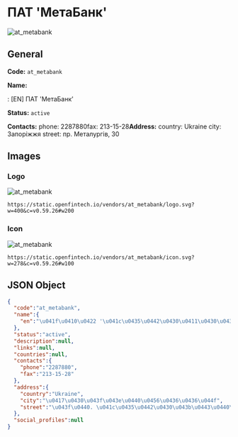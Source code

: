 
# ПАТ 'МетаБанк' 
![at_metabank](https://static.openfintech.io/vendors/at_metabank/logo.svg?w=400&c=v0.59.26#w200)  

## General 
 
**Code:** `at_metabank` 
 
**Name:** 
 
:	[EN] ПАТ 'МетаБанк' 
 
**Status:** `active` 
 
**Contacts:** 
phone: 2287880fax: 213-15-28**Address:** 
country: Ukraine 
city: Запоріжжя 
street: пр. Металургів, 30 

## Images 

### Logo 
 
![at_metabank](https://static.openfintech.io/vendors/at_metabank/logo.svg?w=400&c=v0.59.26#w200)  

```
https://static.openfintech.io/vendors/at_metabank/logo.svg?w=400&c=v0.59.26#w200
```  

### Icon 
 
![at_metabank](https://static.openfintech.io/vendors/at_metabank/icon.svg?w=278&c=v0.59.26#w100)  

```
https://static.openfintech.io/vendors/at_metabank/icon.svg?w=278&c=v0.59.26#w100
```  

## JSON Object 

```json
{
  "code":"at_metabank",
  "name":{
    "en":"\u041f\u0410\u0422 '\u041c\u0435\u0442\u0430\u0411\u0430\u043d\u043a'"
  },
  "status":"active",
  "description":null,
  "links":null,
  "countries":null,
  "contacts":{
    "phone":"2287880",
    "fax":"213-15-28"
  },
  "address":{
    "country":"Ukraine",
    "city":"\u0417\u0430\u043f\u043e\u0440\u0456\u0436\u0436\u044f",
    "street":"\u043f\u0440. \u041c\u0435\u0442\u0430\u043b\u0443\u0440\u0433\u0456\u0432, 30"
  },
  "social_profiles":null
}
```  
